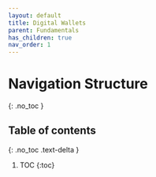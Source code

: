```yaml
---
layout: default
title: Digital Wallets
parent: Fundamentals
has_children: true
nav_order: 1
---
```


# Navigation Structure
{: .no_toc }

## Table of contents
{: .no_toc .text-delta }

1. TOC
{:toc}